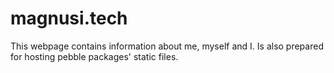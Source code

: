 # magnusi.tech
This webpage contains information about me, myself and I. Is also prepared
for hosting pebble packages' static files.
